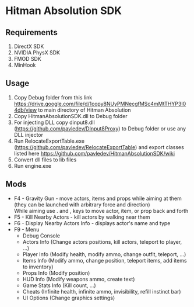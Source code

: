 # Hitman Absolution SDK

## Requirements
 1. DirectX SDK
 2. NVIDIA PhysX SDK
 3. FMOD SDK
 4. MinHook

## Usage
 1. Copy Debug folder from this link https://drive.google.com/file/d/1copy8NUyPMNecgfMSc4mMtTHYP3I04db/view to main directory of Hitman Absolution
 2. Copy HitmanAbsolutionSDK.dll to Debug folder
 3. For injecting DLL copy dinput8.dll (https://github.com/pavledev/DInput8Proxy) to Debug folder or use any DLL injector
 4. Run RelocateExportTable.exe (https://github.com/pavledev/RelocateExportTable) and export classes listed here https://github.com/pavledev/HitmanAbsolutionSDK/wiki
 5. Convert dll files to lib files
 6. Run engine.exe

## Mods
- F4 - Gravity Gun - move actors, items and props while aiming at them (they can be launched with arbitrary force and direction)\
While aiming use . and , keys to move actor, item, or prop back and forth
- F5 - Kill Nearby Actors - kill actors by walking near them
- F6 - Display Nearby Actors Info - displays actor's name and type
- F9 - Menu
  - Debug Console
  - Actors Info (Change actors positions, kill actors, teleport to player, ...)
  - Player Info (Modify health, modify ammo, change outfit, teleport, ...)
  - Items Info (Modify ammo, change position, teleport items, add items to inventory)
  - Props Info (Modify position)
  - HUD Info (Modify weapons ammo, create text)
  - Game Stats Info (Kill count, ...)
  - Cheats (Infinite health, infinite ammo, invisibility, refill instinct bar)
  - UI Options (Change graphics settings)
